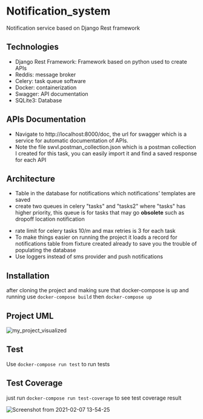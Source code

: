# Notification_system
Notification service based on Django Rest framework

## Technologies

* Django Rest Framework: Framework based on python used to create APIs 
* Reddis: message broker
* Celery: task queue software
* Docker: containerization
* Swagger: API documentation
* SQLite3: Database

## APIs Documentation
* Navigate to http://localhost:8000/doc, the url for swagger which is a service for automatic documentation of APIs.
* Note the file swvl.postman_collection.json which is a postman collection I created for this task, you can easily import it and find a saved response for each API

## Architecture

* Table in the database for notifications which notifications' templates are saved
* create two queues in celery "tasks" and "tasks2" where "tasks" has higher priority, this queue is for tasks that may go **obsolete** such as dropoff location notification 
- rate limit for celery tasks 10/m and max retries is 3 for each task
- To make things easier on running the project it loads a record for notifications table from fixture created already to save you the trouble of populating the database
- Use loggers instead of sms provider and push notifications


## Installation

after cloning the project and making sure that docker-compose is up and running
use `docker-compose build`
then `docker-compose up`

## Project UML
![my_project_visualized](https://user-images.githubusercontent.com/21153250/106403454-7db62500-6437-11eb-9031-5cc3af281ba4.png)

## Test
 Use `docker-compose run test` to run tests

## Test Coverage
just run `docker-compose run test-coverage` to see test coverage result

![Screenshot from 2021-02-07 13-54-25](https://user-images.githubusercontent.com/21153250/107145767-779ad980-694c-11eb-874e-cff818260d6e.png)
